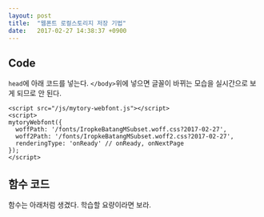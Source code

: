 ```yaml
---
layout: post
title:  "웹폰트 로컬스토리지 저장 기법"
date:   2017-02-27 14:38:37 +0900
---
```


## Code

`head`에 아래 코드를 넣는다. `</body>`위에 넣으면 글꼴이 바뀌는 모습을 실시간으로 보게 되므로 안 된다. 

~~~
<script src="/js/mytory-webfont.js"></script>
<script>
mytoryWebfont({
  woffPath: '/fonts/IropkeBatangMSubset.woff.css?2017-02-27',
  woff2Path: '/fonts/IropkeBatangMSubset.woff2.css?2017-02-27',
  renderingType: 'onReady' // onReady, onNextPage
});
</script>
~~~

## 함수 코드

함수는 아래처럼 생겼다. 학습할 요량이라면 보라.

<pre><code id="js"></code></pre>

<script>
(function () {
	var request = new XMLHttpRequest();
	var jsCodeEl = document.getElementById('js');
	request.open('GET', '/js/mytory-webfont.js', true);

	request.onload = function() {
	  
	  if (request.status >= 200 && request.status < 400) {
	    var resp = request.responseText;
	    jsCodeEl.innerText = resp;
	    hljs.highlightBlock(jsCodeEl);
	  } else {
	  	jsCodeEl.innerText = 'Fail to load js code because of server error.'
	  }
	};

	request.onerror = function() {
	  jsCodeEl.innerText = 'Fail to load js code because of connection error.';
	};

	request.send();
} ());
</script>
